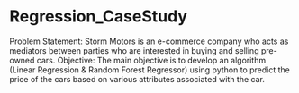 # Regression_CaseStudy
Problem Statement: Storm Motors is an e-commerce company who acts as mediators between parties who are interested in buying and selling pre-owned cars.
Objective: The main objective is to develop an algorithm (Linear Regression & Random Forest Regressor) using python to predict the price of the cars based on various attributes associated with the car.
